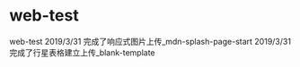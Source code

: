 # web-test
web-test
2019/3/31 完成了响应式图片上传_mdn-splash-page-start
2019/3/31 完成了行星表格建立上传_blank-template
